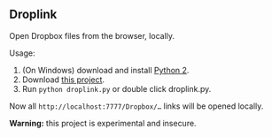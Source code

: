 ## Droplink

Open Dropbox files from the browser, locally.

Usage:

1. (On Windows) download and install [Python 2](https://www.python.org/download/).
2. Download [this project](https://github.com/shamrin/droplink/archive/master.zip).
3. Run `python droplink.py` or double click droplink.py.

Now all `http://localhost:7777/Dropbox/…` links will be opened locally.

**Warning:** this project is experimental and insecure.
